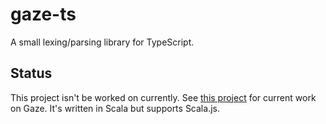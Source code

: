 # gaze-ts
A small lexing/parsing library for TypeScript.

## Status

This project isn't be worked on currently.
See [this project](https://github.com/almibe/ligature-scala/) for current work on Gaze.
It's written in Scala but supports Scala.js.
